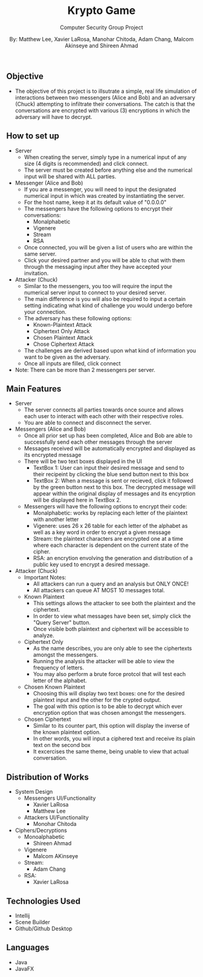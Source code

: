<h1 align="center">Krypto Game</h1>
<p align="center">Computer Security Group Project</p>
<p align="center">By: Matthew Lee, Xavier LaRosa, Manohar Chitoda, Adam Chang, Malcom Akinseye and Shireen Ahmad</p>
<br>

## Objective

- The objective of this project is to illsutrate a simple, real life simulation of interactions between two messengers (Alice and Bob)
and an adversary (Chuck) attempting to infiltrate their conversations. The catch is that the conversations are encrypted with various (3) encryptions in which the adversary will have to decrypt.

## How to set up
- Server
  - When creating the server, simply type in a numerical input of any size (4 digits is recommended) and click connect.
  - The server must be created before anything else and the numerical input will be shared with ALL parties.
- Messenger (Alice and Bob)
  - If you are a messenger, you will need to input the designated numerical input in which was created by instantiating the server.
  - For the host name, keep it at its default value of "0.0.0.0"
  - The messengers have the following options to encrypt their conversations: 
    - Monalphabetic
    - Vigenere
    - Stream
    - RSA
  - Once connected, you will be given a list of users who are within the same server.
  - Click your desired partner and you will be able to chat with them through the messaging input after they have accepted your   invitation. 
- Attacker (Chuck)
  - Similar to the messengers, you too will require the input the numerical server input to connect to your desired server.
  - The main difference is you will also be required to input a certain setting indicating what kind of challenge you would undergo
  before your connection. 
  - The adversary has these following options:
    - Known-Plaintext Attack
    - Ciphertext Only Attack
    - Chosen Plaintext Attack
    - Chose Ciphertext Attack
  - The challenges are derived based upon what kind of information you want to be given as the adversary.
  - Once all inputs are filled, click connect
- Note: There can be more than 2 messengers per server.
  
## Main Features
- Server
  - The server connects all parties towards once source and allows each user to interact with each other with their respective roles.
  - You are able to connect and disconnect the server.
- Messengers (Alice and Bob)
  - Once all prior set up has been completed, Alice and Bob are able to successfully send each other messages through the server
  - Messages received will be automatically encrypted and displayed as its encrypted message
  - There will be two text boxes displayed in the UI
    - TextBox 1: User can input their desired message and send to their recipeint by clicking the blue send button next to this box
    - TextBox 2: When a message is sent or recieved, click it followed by the green button next to this box. The decrypted message will appear within the original display of messages and its encyrption will be displayed here in TextBox 2.
  - Messengers will have the following options to encrypt their code:
    - Monalphabetic: works by replacing each letter of the plaintext with another letter
    - Vigenere: uses 26 x 26 table for each letter of the alphabet as well as a key word in order to encrypt a given message 
    - Stream: the plaintext characters are encrypted one at a time where each character is dependent on the current state of the cipher.
    - RSA: an encrytion envolving the generation and distribution of a public key used to encrypt a desired message. 
- Attacker (Chuck)
  - Important Notes: 
    - All attackers can run a query and an analysis but ONLY ONCE!
    - All attackers can queue AT MOST 10 messages total.
  - Known Plaintext
    - This settings allows the attacker to see both the plaintext and the ciphertext.
    - In order to view what messages have been set, simply click the "Query Server" button.
    - Once visible both plaintext and ciphertext will be accessible to analyze. 
  - Ciphertext Only
    - As the name describes, you are only able to see the ciphertexts amongst the messengers.
    - Running the analysis the attacker will be able to view the frequency of letters.
    - You may also perform a brute force protcol that will test each letter of the alphabet. 
  - Chosen Known Plaintext
    - Choosing this will display two text boxes: one for the desired plaintext input and the other for the crypted output. 
    - The goal with this option is to be able to decrypt which ever encryption option that was chosen amongst the messengers.
  - Chosen Ciphertext
    - Similar to its counter part, this option will display the inverse of the known plaintext option.
    - In other words, you will input a ciphered text and receive its plain text on the second box
    - It excercises the same theme, being unable to view that actual conversation.
## Distribution of Works
- System Design
  - Messengers UI/Functionality
    - Xavier LaRosa
    - Matthew Lee
  - Attackers UI/Functionality
    - Monohar Chitoda
- Ciphers/Decryptions
  - Monoalphabetic
    - Shireen Ahmad
  - Vigenere
    - Malcom AKinseye
  - Stream:
    - Adam Chang
  - RSA: 
    - Xavier LaRosa
## Technologies Used
- Intellij
- Scene Builder
- Github/Github Desktop
## Languages
- Java
- JavaFX
